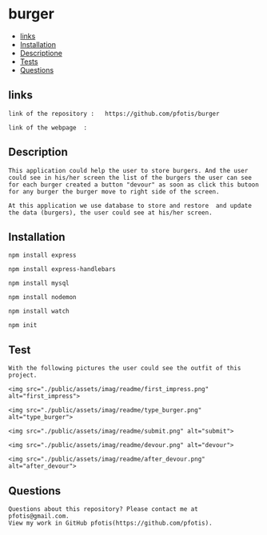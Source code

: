 # burger

* [links](#links)
* [Installation](#installation)
* [ Descriptione](#description)
* [Tests](#tests)
* [Questions](#questions)


## links

    link of the repository :   https://github.com/pfotis/burger

    link of the webpage  :  


## Description

    This application could help the user to store burgers. And the user could see in his/her screen the list of the burgers the user can see for each burger created a button "devour" as soon as click this butoon for any burger the burger move to right side of the screen.

    At this application we use database to store and restore  and update the data (burgers), the user could see at his/her screen.

## Installation

    npm install express

    npm install express-handlebars

    npm install mysql

    npm install nodemon

    npm install watch

    npm init

## Test

    With the following pictures the user could see the outfit of this project.

    <img src="./public/assets/imag/readme/first_impress.png" alt="first_impress">

    <img src="./public/assets/imag/readme/type_burger.png" alt="type_burger">

    <img src="./public/assets/imag/readme/submit.png" alt="submit">

    <img src="./public/assets/imag/readme/devour.png" alt="devour">

    <img src="./public/assets/imag/readme/after_devour.png" alt="after_devour">


## Questions

    Questions about this repository? Please contact me at pfotis@gmail.com.
    View my work in GitHub pfotis(https://github.com/pfotis).